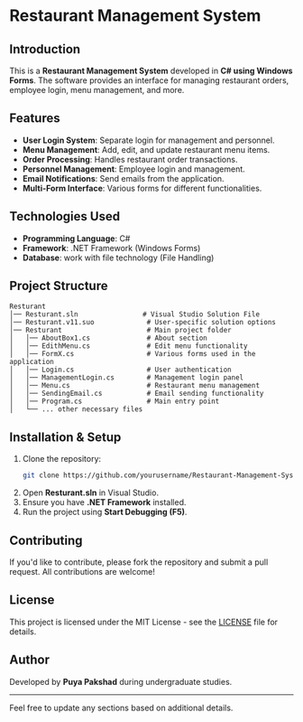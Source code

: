 # Restaurant Management System

## Introduction
This is a **Restaurant Management System** developed in **C# using Windows Forms**. The software provides an interface for managing restaurant orders, employee login, menu management, and more.

## Features
- **User Login System**: Separate login for management and personnel.
- **Menu Management**: Add, edit, and update restaurant menu items.
- **Order Processing**: Handles restaurant order transactions.
- **Personnel Management**: Employee login and management.
- **Email Notifications**: Send emails from the application.
- **Multi-Form Interface**: Various forms for different functionalities.

## Technologies Used
- **Programming Language**: C#
- **Framework**: .NET Framework (Windows Forms)
- **Database**: work with file technology (File Handling)

## Project Structure
```
Resturant
│── Resturant.sln                # Visual Studio Solution File
│── Resturant.v11.suo             # User-specific solution options
│── Resturant                     # Main project folder
│   │── AboutBox1.cs              # About section
│   │── EdithMenu.cs              # Edit menu functionality
│   │── FormX.cs                  # Various forms used in the application
│   │── Login.cs                  # User authentication
│   │── ManagementLogin.cs        # Management login panel
│   │── Menu.cs                   # Restaurant menu management
│   │── SendingEmail.cs           # Email sending functionality
│   │── Program.cs                # Main entry point
│   └── ... other necessary files
```

## Installation & Setup
1. Clone the repository:
   ```bash
   git clone https://github.com/yourusername/Restaurant-Management-System.git
   ```
2. Open **Resturant.sln** in Visual Studio.
3. Ensure you have **.NET Framework** installed.
4. Run the project using **Start Debugging (F5)**.

## Contributing
If you'd like to contribute, please fork the repository and submit a pull request. All contributions are welcome!

## License
This project is licensed under the MIT License - see the [LICENSE](LICENSE) file for details.

## Author
Developed by **Puya Pakshad** during undergraduate studies.

---
Feel free to update any sections based on additional details.
